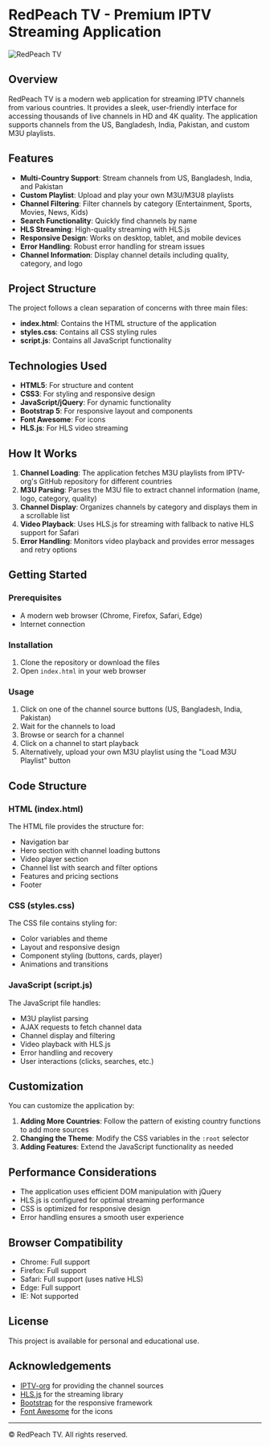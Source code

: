 # RedPeach TV - Premium IPTV Streaming Application

![RedPeach TV](https://via.placeholder.com/800x450/1a1a1a/cccccc?text=RedPeach+TV)

## Overview

RedPeach TV is a modern web application for streaming IPTV channels from various countries. It provides a sleek, user-friendly interface for accessing thousands of live channels in HD and 4K quality. The application supports channels from the US, Bangladesh, India, Pakistan, and custom M3U playlists.

## Features

- **Multi-Country Support**: Stream channels from US, Bangladesh, India, and Pakistan
- **Custom Playlist**: Upload and play your own M3U/M3U8 playlists
- **Channel Filtering**: Filter channels by category (Entertainment, Sports, Movies, News, Kids)
- **Search Functionality**: Quickly find channels by name
- **HLS Streaming**: High-quality streaming with HLS.js
- **Responsive Design**: Works on desktop, tablet, and mobile devices
- **Error Handling**: Robust error handling for stream issues
- **Channel Information**: Display channel details including quality, category, and logo

## Project Structure

The project follows a clean separation of concerns with three main files:

- **index.html**: Contains the HTML structure of the application
- **styles.css**: Contains all CSS styling rules
- **script.js**: Contains all JavaScript functionality

## Technologies Used

- **HTML5**: For structure and content
- **CSS3**: For styling and responsive design
- **JavaScript/jQuery**: For dynamic functionality
- **Bootstrap 5**: For responsive layout and components
- **Font Awesome**: For icons
- **HLS.js**: For HLS video streaming

## How It Works

1. **Channel Loading**: The application fetches M3U playlists from IPTV-org's GitHub repository for different countries
2. **M3U Parsing**: Parses the M3U file to extract channel information (name, logo, category, quality)
3. **Channel Display**: Organizes channels by category and displays them in a scrollable list
4. **Video Playback**: Uses HLS.js for streaming with fallback to native HLS support for Safari
5. **Error Handling**: Monitors video playback and provides error messages and retry options

## Getting Started

### Prerequisites

- A modern web browser (Chrome, Firefox, Safari, Edge)
- Internet connection

### Installation

1. Clone the repository or download the files
2. Open `index.html` in your web browser

### Usage

1. Click on one of the channel source buttons (US, Bangladesh, India, Pakistan)
2. Wait for the channels to load
3. Browse or search for a channel
4. Click on a channel to start playback
5. Alternatively, upload your own M3U playlist using the "Load M3U Playlist" button

## Code Structure

### HTML (index.html)

The HTML file provides the structure for:
- Navigation bar
- Hero section with channel loading buttons
- Video player section
- Channel list with search and filter options
- Features and pricing sections
- Footer

### CSS (styles.css)

The CSS file contains styling for:
- Color variables and theme
- Layout and responsive design
- Component styling (buttons, cards, player)
- Animations and transitions

### JavaScript (script.js)

The JavaScript file handles:
- M3U playlist parsing
- AJAX requests to fetch channel data
- Channel display and filtering
- Video playback with HLS.js
- Error handling and recovery
- User interactions (clicks, searches, etc.)

## Customization

You can customize the application by:

1. **Adding More Countries**: Follow the pattern of existing country functions to add more sources
2. **Changing the Theme**: Modify the CSS variables in the `:root` selector
3. **Adding Features**: Extend the JavaScript functionality as needed

## Performance Considerations

- The application uses efficient DOM manipulation with jQuery
- HLS.js is configured for optimal streaming performance
- CSS is optimized for responsive design
- Error handling ensures a smooth user experience

## Browser Compatibility

- Chrome: Full support
- Firefox: Full support
- Safari: Full support (uses native HLS)
- Edge: Full support
- IE: Not supported

## License

This project is available for personal and educational use.

## Acknowledgements

- [IPTV-org](https://github.com/iptv-org) for providing the channel sources
- [HLS.js](https://github.com/video-dev/hls.js/) for the streaming library
- [Bootstrap](https://getbootstrap.com/) for the responsive framework
- [Font Awesome](https://fontawesome.com/) for the icons

---

© RedPeach TV. All rights reserved.